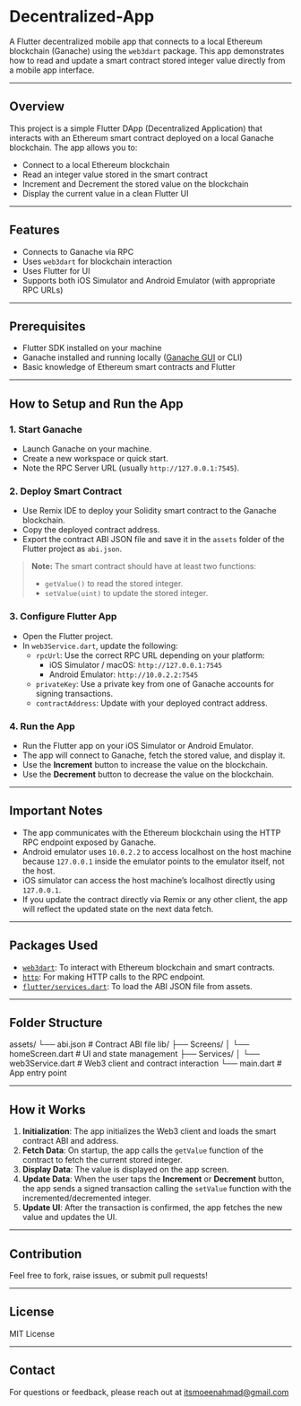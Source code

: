 # Decentralized-App

A Flutter decentralized mobile app that connects to a local Ethereum blockchain (Ganache) using the `web3dart` package. This app demonstrates how to read and update a smart contract stored integer value directly from a mobile app interface.

---

## Overview

This project is a simple Flutter DApp (Decentralized Application) that interacts with an Ethereum smart contract deployed on a local Ganache blockchain. The app allows you to:

- Connect to a local Ethereum blockchain
- Read an integer value stored in the smart contract
- Increment and Decrement the stored value on the blockchain
- Display the current value in a clean Flutter UI

---

## Features

- Connects to Ganache via RPC
- Uses `web3dart` for blockchain interaction
- Uses Flutter for UI
- Supports both iOS Simulator and Android Emulator (with appropriate RPC URLs)

---

## Prerequisites

- Flutter SDK installed on your machine
- Ganache installed and running locally ([Ganache GUI](https://trufflesuite.com/ganache/) or CLI)
- Basic knowledge of Ethereum smart contracts and Flutter

---

## How to Setup and Run the App

### 1. Start Ganache

- Launch Ganache on your machine.
- Create a new workspace or quick start.
- Note the RPC Server URL (usually `http://127.0.0.1:7545`).

### 2. Deploy Smart Contract

- Use Remix IDE to deploy your Solidity smart contract to the Ganache blockchain.
- Copy the deployed contract address.
- Export the contract ABI JSON file and save it in the `assets` folder of the Flutter project as `abi.json`.

> **Note:** The smart contract should have at least two functions:
> - `getValue()` to read the stored integer.
> - `setValue(uint)` to update the stored integer.

### 3. Configure Flutter App

- Open the Flutter project.
- In `web3Service.dart`, update the following:
  - `rpcUrl`: Use the correct RPC URL depending on your platform:
    - iOS Simulator / macOS: `http://127.0.0.1:7545`
    - Android Emulator: `http://10.0.2.2:7545`
  - `privateKey`: Use a private key from one of Ganache accounts for signing transactions.
  - `contractAddress`: Update with your deployed contract address.

### 4. Run the App

- Run the Flutter app on your iOS Simulator or Android Emulator.
- The app will connect to Ganache, fetch the stored value, and display it.
- Use the **Increment** button to increase the value on the blockchain.
- Use the **Decrement** button to decrease the value on the blockchain.

---

## Important Notes

- The app communicates with the Ethereum blockchain using the HTTP RPC endpoint exposed by Ganache.
- Android emulator uses `10.0.2.2` to access localhost on the host machine because `127.0.0.1` inside the emulator points to the emulator itself, not the host.
- iOS simulator can access the host machine’s localhost directly using `127.0.0.1`.
- If you update the contract directly via Remix or any other client, the app will reflect the updated state on the next data fetch.

---

## Packages Used

- [`web3dart`](https://pub.dev/packages/web3dart): To interact with Ethereum blockchain and smart contracts.
- [`http`](https://pub.dev/packages/http): For making HTTP calls to the RPC endpoint.
- [`flutter/services.dart`](https://api.flutter.dev/flutter/services/services-library.html): To load the ABI JSON file from assets.

---

## Folder Structure

assets/
└── abi.json # Contract ABI file
lib/
├── Screens/
│ └── homeScreen.dart # UI and state management
├── Services/
│ └── web3Service.dart # Web3 client and contract interaction
└── main.dart # App entry point


---

## How it Works

1. **Initialization**: The app initializes the Web3 client and loads the smart contract ABI and address.
2. **Fetch Data**: On startup, the app calls the `getValue` function of the contract to fetch the current stored integer.
3. **Display Data**: The value is displayed on the app screen.
4. **Update Data**: When the user taps the **Increment** or **Decrement** button, the app sends a signed transaction calling the `setValue` function with the incremented/decremented integer.
5. **Update UI**: After the transaction is confirmed, the app fetches the new value and updates the UI.

---

## Contribution

Feel free to fork, raise issues, or submit pull requests!

---

## License

MIT License

---

## Contact

For questions or feedback, please reach out at itsmoeenahmad@gmail.com



